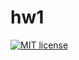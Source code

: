 # hw1

[![MIT license](https://img.shields.io/badge/license-MIT-blue.svg)](https://github.com/bnkspbrus/fp-homework/blob/master/hw1/LICENSE)
